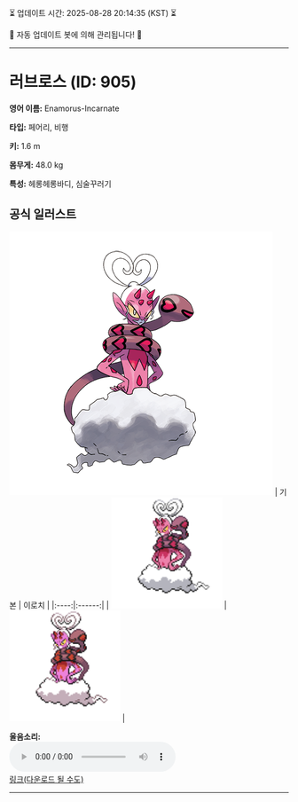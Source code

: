 
⏳ 업데이트 시간: 2025-08-28 20:14:35 (KST) ⏳

🤖 자동 업데이트 봇에 의해 관리됩니다! 🤖

---

# 러브로스 (ID: 905)
**영어 이름:** Enamorus-Incarnate

**타입:** 페어리, 비행

**키:** 1.6 m

**몸무게:** 48.0 kg

**특성:** 헤롱헤롱바디, 심술꾸러기

## 공식 일러스트
![](https://raw.githubusercontent.com/PokeAPI/sprites/master/sprites/pokemon/other/official-artwork/905.png)
| 기본 | 이로치 |
|:----:|:------:|
| <img src="https://raw.githubusercontent.com/PokeAPI/sprites/master/sprites/pokemon/905.png" width="200"> | <img src="https://raw.githubusercontent.com/PokeAPI/sprites/master/sprites/pokemon/shiny/905.png" width="200"> |

**울음소리:**<br><audio controls src="https://raw.githubusercontent.com/PokeAPI/cries/main/cries/pokemon/latest/905.ogg"></audio><br> [링크(다운로드 될 수도)](https://raw.githubusercontent.com/PokeAPI/cries/main/cries/pokemon/latest/905.ogg)


---
